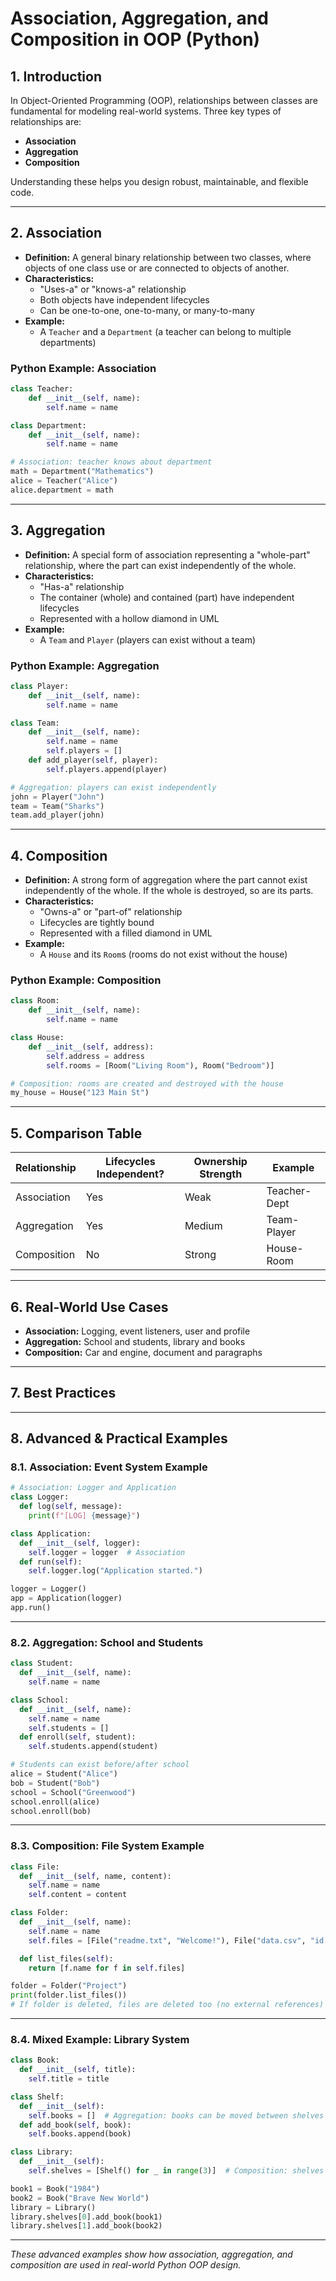 # Association, Aggregation, and Composition in OOP (Python)

## 1. Introduction

In Object-Oriented Programming (OOP), relationships between classes are fundamental for modeling real-world systems. Three key types of relationships are:

- **Association**
- **Aggregation**
- **Composition**

Understanding these helps you design robust, maintainable, and flexible code.

---

## 2. Association

- **Definition:** A general binary relationship between two classes, where objects of one class use or are connected to objects of another.
- **Characteristics:**
  - "Uses-a" or "knows-a" relationship
  - Both objects have independent lifecycles
  - Can be one-to-one, one-to-many, or many-to-many
- **Example:**
  - A `Teacher` and a `Department` (a teacher can belong to multiple departments)

### Python Example: Association

```python
class Teacher:
    def __init__(self, name):
        self.name = name

class Department:
    def __init__(self, name):
        self.name = name

# Association: teacher knows about department
math = Department("Mathematics")
alice = Teacher("Alice")
alice.department = math
```

---

## 3. Aggregation

- **Definition:** A special form of association representing a "whole-part" relationship, where the part can exist independently of the whole.
- **Characteristics:**
  - "Has-a" relationship
  - The container (whole) and contained (part) have independent lifecycles
  - Represented with a hollow diamond in UML
- **Example:**
  - A `Team` and `Player` (players can exist without a team)

### Python Example: Aggregation

```python
class Player:
    def __init__(self, name):
        self.name = name

class Team:
    def __init__(self, name):
        self.name = name
        self.players = []
    def add_player(self, player):
        self.players.append(player)

# Aggregation: players can exist independently
john = Player("John")
team = Team("Sharks")
team.add_player(john)
```

---

## 4. Composition

- **Definition:** A strong form of aggregation where the part cannot exist independently of the whole. If the whole is destroyed, so are its parts.
- **Characteristics:**
  - "Owns-a" or "part-of" relationship
  - Lifecycles are tightly bound
  - Represented with a filled diamond in UML
- **Example:**
  - A `House` and its `Room`s (rooms do not exist without the house)

### Python Example: Composition

```python
class Room:
    def __init__(self, name):
        self.name = name

class House:
    def __init__(self, address):
        self.address = address
        self.rooms = [Room("Living Room"), Room("Bedroom")]

# Composition: rooms are created and destroyed with the house
my_house = House("123 Main St")
```

---

## 5. Comparison Table

| Relationship   | Lifecycles Independent? | Ownership Strength | Example         |
|----------------|------------------------|-------------------|-----------------|
| Association    | Yes                    | Weak              | Teacher-Dept    |
| Aggregation    | Yes                    | Medium            | Team-Player     |
| Composition    | No                     | Strong            | House-Room      |

---

## 6. Real-World Use Cases

- **Association:** Logging, event listeners, user and profile
- **Aggregation:** School and students, library and books
- **Composition:** Car and engine, document and paragraphs

---

## 7. Best Practices

---

## 8. Advanced & Practical Examples

### 8.1. Association: Event System Example

```python
# Association: Logger and Application
class Logger:
  def log(self, message):
    print(f"[LOG] {message}")

class Application:
  def __init__(self, logger):
    self.logger = logger  # Association
  def run(self):
    self.logger.log("Application started.")

logger = Logger()
app = Application(logger)
app.run()
```

---

### 8.2. Aggregation: School and Students

```python
class Student:
  def __init__(self, name):
    self.name = name

class School:
  def __init__(self, name):
    self.name = name
    self.students = []
  def enroll(self, student):
    self.students.append(student)

# Students can exist before/after school
alice = Student("Alice")
bob = Student("Bob")
school = School("Greenwood")
school.enroll(alice)
school.enroll(bob)
```

---

### 8.3. Composition: File System Example

```python
class File:
  def __init__(self, name, content):
    self.name = name
    self.content = content

class Folder:
  def __init__(self, name):
    self.name = name
    self.files = [File("readme.txt", "Welcome!"), File("data.csv", "id,value")]  # Composition

  def list_files(self):
    return [f.name for f in self.files]

folder = Folder("Project")
print(folder.list_files())
# If folder is deleted, files are deleted too (no external references)
```

---

### 8.4. Mixed Example: Library System

```python
class Book:
  def __init__(self, title):
    self.title = title

class Shelf:
  def __init__(self):
    self.books = []  # Aggregation: books can be moved between shelves
  def add_book(self, book):
    self.books.append(book)

class Library:
  def __init__(self):
    self.shelves = [Shelf() for _ in range(3)]  # Composition: shelves belong to library

book1 = Book("1984")
book2 = Book("Brave New World")
library = Library()
library.shelves[0].add_book(book1)
library.shelves[1].add_book(book2)
```

---

*These advanced examples show how association, aggregation, and composition are used in real-world Python OOP design.*
